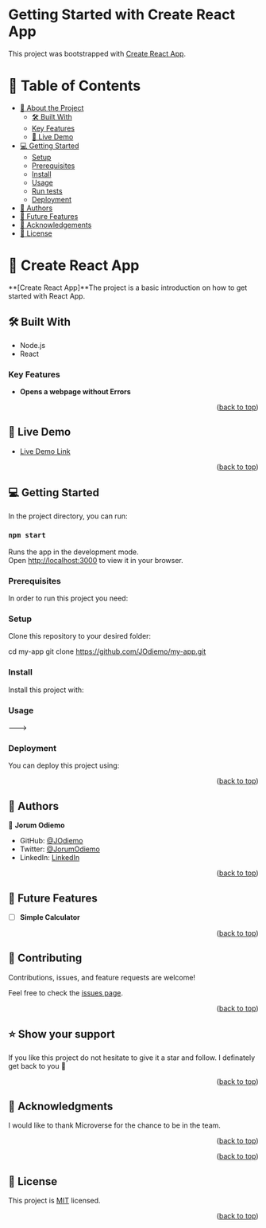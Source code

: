 # Getting Started with Create React App

This project was bootstrapped with [Create React App](https://github.com/facebook/create-react-app).

<!-- TABLE OF CONTENTS -->

# 📗 Table of Contents

- [📖 About the Project](#about-project)
  - [🛠 Built With](#built-with)
  - [Key Features](#key-features)
  - [🚀 Live Demo](#live-demo)
- [💻 Getting Started](#getting-started)
  - [Setup](#setup)
  - [Prerequisites](#prerequisites)
  - [Install](#install)
  - [Usage](#usage)
  - [Run tests](#run-tests)
  - [Deployment](#deployment)
- [👥 Authors](#authors)
- [🔭 Future Features](#future-features)
- [🙏 Acknowledgements](#acknowledgements)
- [📝 License](#license)

<!-- PROJECT DESCRIPTION -->

# 📖 Create React App<a name="about-project"></a>


**[Create React App]**The project is a basic introduction on how to get started with React App. 

## 🛠 Built With <a name="built-with"></a>
- Node.js
- React

<!-- Features -->

### Key Features <a name="key-features"></a>

- **Opens a webpage without Errors**

<p align="right">(<a href="#readme-top">back to top</a>)</p>

<!-- LIVE DEMO -->

## 🚀 Live Demo <a name="live-demo"></a>

- [Live Demo Link](https://google.com)

<p align="right">(<a href="#readme-top">back to top</a>)</p>

<!-- GETTING STARTED -->

## 💻 Getting Started <a name="getting-started"></a>

In the project directory, you can run:

### `npm start`

Runs the app in the development mode.\
Open [http://localhost:3000](http://localhost:3000) to view it in your browser.


### Prerequisites

In order to run this project you need:


### Setup

Clone this repository to your desired folder:

cd my-app
git clone https://github.com/JOdiemo/my-app.git


### Install

Install this project with:


### Usage

--->

### Deployment

You can deploy this project using:

<!--
Example:

```sh

```
 -->

<p align="right">(<a href="#readme-top">back to top</a>)</p>

<!-- AUTHORS -->

## 👥 Authors <a name="authors"></a>

👤 **Jorum Odiemo**

- GitHub: [@JOdiemo](https://github.com/JOdiemo)
- Twitter: [@JorumOdiemo](https://twitter.com/JorumOdiemo)
- LinkedIn: [LinkedIn](https://www.linkedin.com/in/jorumodiemo/)

<p align="right">(<a href="#readme-top">back to top</a>)</p>

<!-- FUTURE FEATURES -->

## 🔭 Future Features <a name="future-features"></a>

- [ ] **Simple Calculator**

<p align="right">(<a href="#readme-top">back to top</a>)</p>

<!-- CONTRIBUTING -->

## 🤝 Contributing <a name="contributing"></a>

Contributions, issues, and feature requests are welcome!

Feel free to check the [issues page](../../issues/).

<p align="right">(<a href="#readme-top">back to top</a>)</p>

<!-- SUPPORT -->

## ⭐️ Show your support <a name="support"></a>

If you like this project do not hesitate to give it a star and follow. I definately get back to you 🙏

<p align="right">(<a href="#readme-top">back to top</a>)</p>

<!-- ACKNOWLEDGEMENTS -->

## 🙏 Acknowledgments <a name="acknowledgements"></a>

I would like to thank Microverse for the chance to be in the team.

<p align="right">(<a href="#readme-top">back to top</a>)</p>

<p align="right">(<a href="#readme-top">back to top</a>)</p>

<!-- LICENSE -->

## 📝 License <a name="license"></a>

This project is [MIT](https://github.com/JOdiemo/Leader-Board/blob/dev/LICENSE) licensed.

<p align="right">(<a href="#readme-top">back to top</a>)</p>

